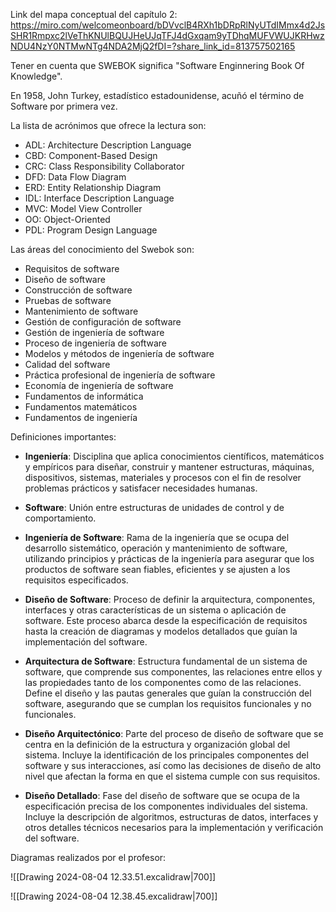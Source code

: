 Link del mapa conceptual del capítulo 2: https://miro.com/welcomeonboard/bDVvclB4RXh1bDRpRlNyUTdIMmx4d2JsSHR1Rmpxc2lVeThKNUlBQUJHeUJqTFJ4dGxqam9yTDhqMUFVWUJKRHwzNDU4NzY0NTMwNTg4NDA2MjQ2fDI=?share_link_id=813757502165

Tener en cuenta que SWEBOK significa "Software Enginnering Book Of Knowledge".

En 1958, John Turkey, estadístico estadounidense, acuñó el término de Software por primera vez.

La lista de acrónimos que ofrece la lectura son:

- ADL: Architecture Description Language
- CBD: Component-Based Design
- CRC: Class Responsibility Collaborator
- DFD: Data Flow Diagram
- ERD: Entity Relationship Diagram
- IDL: Interface Description Language
- MVC: Model View Controller
- OO: Object-Oriented
- PDL: Program Design Language

Las áreas del conocimiento del Swebok son:

- Requisitos de software
- Diseño de software
- Construcción de software
- Pruebas de software
- Mantenimiento de software
- Gestión de configuración de software
- Gestión de ingeniería de software
- Proceso de ingeniería de software
- Modelos y métodos de ingeniería de software
- Calidad del software
- Práctica profesional de ingeniería de software
- Economía de ingeniería de software
- Fundamentos de informática
- Fundamentos matemáticos
- Fundamentos de ingeniería

Definiciones importantes:

- **Ingeniería**: Disciplina que aplica conocimientos científicos, matemáticos y empíricos para diseñar, construir y mantener estructuras, máquinas, dispositivos, sistemas, materiales y procesos con el fin de resolver problemas prácticos y satisfacer necesidades humanas.

- **Software**: Unión entre estructuras de unidades de control y de comportamiento.

- **Ingeniería de Software**: Rama de la ingeniería que se ocupa del desarrollo sistemático, operación y mantenimiento de software, utilizando principios y prácticas de la ingeniería para asegurar que los productos de software sean fiables, eficientes y se ajusten a los requisitos especificados.

- **Diseño de Software**: Proceso de definir la arquitectura, componentes, interfaces y otras características de un sistema o aplicación de software. Este proceso abarca desde la especificación de requisitos hasta la creación de diagramas y modelos detallados que guían la implementación del software.

- **Arquitectura de Software**: Estructura fundamental de un sistema de software, que comprende sus componentes, las relaciones entre ellos y las propiedades tanto de los componentes como de las relaciones. Define el diseño y las pautas generales que guían la construcción del software, asegurando que se cumplan los requisitos funcionales y no funcionales.

- **Diseño Arquitectónico**: Parte del proceso de diseño de software que se centra en la definición de la estructura y organización global del sistema. Incluye la identificación de los principales componentes del software y sus interacciones, así como las decisiones de diseño de alto nivel que afectan la forma en que el sistema cumple con sus requisitos.

- **Diseño Detallado**: Fase del diseño de software que se ocupa de la especificación precisa de los componentes individuales del sistema. Incluye la descripción de algoritmos, estructuras de datos, interfaces y otros detalles técnicos necesarios para la implementación y verificación del software.

Diagramas realizados por el profesor:

![[Drawing 2024-08-04 12.33.51.excalidraw|700]]

![[Drawing 2024-08-04 12.38.45.excalidraw|700]]

